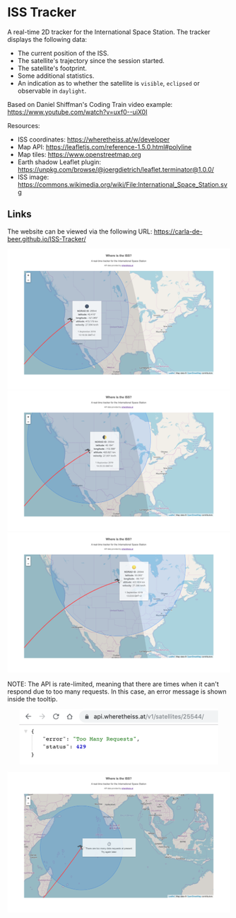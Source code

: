 # ISS Tracker

A real-time 2D tracker for the International Space Station. The tracker displays the following data:

- The current position of the ISS.
- The satellite's trajectory since the session started.
- The satellite's footprint.
- Some additional statistics.
- An indication as to whether the satellite is `visible`, `eclipsed` or observable in `daylight`.

Based on Daniel Shiffman's Coding Train video example: https://www.youtube.com/watch?v=uxf0--uiX0I

Resources:

- ISS coordinates: https://wheretheiss.at/w/developer
- Map API: https://leafletjs.com/reference-1.5.0.html#polyline
- Map tiles: https://www.openstreetmap.org
- Earth shadow Leaflet plugin: https://unpkg.com/browse/@joergdietrich/leaflet.terminator@1.0.0/
- ISS image: https://commons.wikimedia.org/wiki/File:International_Space_Station.svg

## Links

The website can be viewed via the following URL: https://carla-de-beer.github.io/ISS-Tracker/

<p align="center">
  <img src="images/screenShot-04.png"/>
  <img src="images/screenShot-01.png"/>
  <img src="images/screenShot-02.png"/>
</p>

NOTE: The API is rate-limited, meaning that there are times when it can't respond due to too many requests. In this case, an error message is shown inside the tooltip.

<p align="center">
    <img src="images/screenShot-05.png" width="450px"/>
</p>
<p align="center">
    <img src="images/screenShot-03.png"/>
</p>
